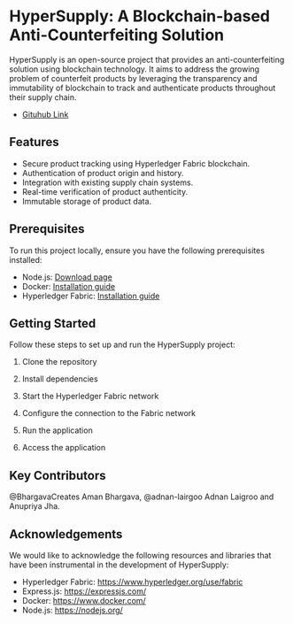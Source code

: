 # HyperSupply: A Blockchain-based Anti-Counterfeiting Solution


HyperSupply is an open-source project that provides an anti-counterfeiting solution using blockchain technology. It aims to address the growing problem of counterfeit products by leveraging the transparency and immutability of blockchain to track and authenticate products throughout their supply chain.
- [Gituhub Link](https://github.com/adnan-laigroo/HyperSupply-A-Blockchain-based-anti-counterfieting-solution)

## Features

- Secure product tracking using Hyperledger Fabric blockchain.
- Authentication of product origin and history.
- Integration with existing supply chain systems.
- Real-time verification of product authenticity.
- Immutable storage of product data.

## Prerequisites

To run this project locally, ensure you have the following prerequisites installed:

- Node.js: [Download page](https://nodejs.org/en/download/)
- Docker: [Installation guide](https://docs.docker.com/get-docker/)
- Hyperledger Fabric: [Installation guide](https://hyperledger-fabric.readthedocs.io/en/latest/prereqs.html)

## Getting Started

Follow these steps to set up and run the HyperSupply project:

1. Clone the repository

2. Install dependencies

3. Start the Hyperledger Fabric network

4. Configure the connection to the Fabric network

5. Run the application

6. Access the application

## Key Contributors
@BhargavaCreates Aman Bhargava, @adnan-lairgoo Adnan Laigroo and Anupriya Jha.

## Acknowledgements

We would like to acknowledge the following resources and libraries that have been instrumental in the development of HyperSupply:

- Hyperledger Fabric: https://www.hyperledger.org/use/fabric
- Express.js: https://expressjs.com/
- Docker: https://www.docker.com/
- Node.js: https://nodejs.org/

